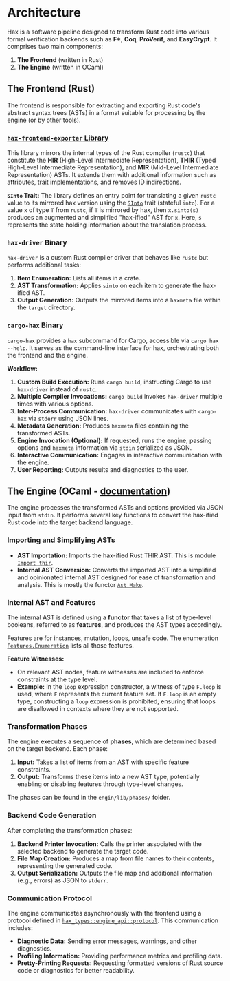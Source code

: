 # Architecture

Hax is a software pipeline designed to transform Rust code into various formal verification backends such as **F\***, **Coq**, **ProVerif**, and **EasyCrypt**. It comprises two main components:

1. **The Frontend** (written in Rust)
2. **The Engine** (written in OCaml)

## The Frontend (Rust)

The frontend is responsible for extracting and exporting Rust code's abstract syntax trees (ASTs) in a format suitable for processing by the engine (or by other tools).

### [`hax-frontend-exporter` Library](https://hacspec.org/hax/frontend/hax_frontend_exporter/index.html)

This library mirrors the internal types of the Rust compiler (`rustc`) that constitute the **HIR** (High-Level Intermediate Representation), **THIR** (Typed High-Level Intermediate Representation), and **MIR** (Mid-Level Intermediate Representation) ASTs. It extends them with additional information such as attributes, trait implementations, and removes ID indirections.

**`SInto` Trait:** The library defines an entry point for translating a given `rustc` value to its mirrored hax version using the [`SInto`](https://hacspec.org/hax/frontend/hax_frontend_exporter/trait.SInto.html) trait (stateful `into`). For a value `x` of type `T` from `rustc`, if `T` is mirrored by hax, then `x.sinto(s)` produces an augmented and simplified "hax-ified" AST for `x`. Here, `s` represents the state holding information about the translation process.

### `hax-driver` Binary

`hax-driver` is a custom Rust compiler driver that behaves like `rustc` but performs additional tasks:

1. **Item Enumeration:** Lists all items in a crate.
2. **AST Transformation:** Applies `sinto` on each item to generate the hax-ified AST.
3. **Output Generation:** Outputs the mirrored items into a `haxmeta` file within the `target` directory.

### `cargo-hax` Binary

`cargo-hax` provides a `hax` subcommand for Cargo, accessible via `cargo hax --help`. It serves as the command-line interface for hax, orchestrating both the frontend and the engine.

**Workflow:**

1. **Custom Build Execution:** Runs `cargo build`, instructing Cargo to use `hax-driver` instead of `rustc`.
2. **Multiple Compiler Invocations:** `cargo build` invokes `hax-driver` multiple times with various options.
3. **Inter-Process Communication:** `hax-driver` communicates with `cargo-hax` via `stderr` using JSON lines.
4. **Metadata Generation:** Produces `haxmeta` files containing the transformed ASTs.
5. **Engine Invocation (Optional):** If requested, runs the engine, passing options and `haxmeta` information via `stdin` serialized as JSON.
6. **Interactive Communication:** Engages in interactive communication with the engine.
7. **User Reporting:** Outputs results and diagnostics to the user.

## The Engine (OCaml - [documentation](https://hacspec.org/hax/engine/hax-engine/index.html))

The engine processes the transformed ASTs and options provided via JSON input from `stdin`. It performs several key functions to convert the hax-ified Rust code into the target backend language.

### Importing and Simplifying ASTs

- **AST Importation:** Imports the hax-ified Rust THIR AST. This is module [`Import_thir`](https://hacspec.org/hax/engine/hax-engine/Hax_engine/Import_thir/index.html).
- **Internal AST Conversion:** Converts the imported AST into a simplified and opinionated internal AST designed for ease of transformation and analysis. This is mostly the functor [`Ast.Make`](https://hacspec.org/hax/engine/hax-engine/Hax_engine/Ast/Make/index.html).

### Internal AST and Features

The internal AST is defined using a **functor** that takes a list of type-level booleans, referred to as **features**, and produces the AST types accordingly.

Features are for instances, mutation, loops, unsafe code. The enumeration [`Features.Enumeration`](https://hacspec.org/hax/engine/hax-engine/Hax_engine/Features/Enumeration/index.html) lists all those features.

**Feature Witnesses:**

- On relevant AST nodes, feature witnesses are included to enforce constraints at the type level.
- **Example:** In the `loop` expression constructor, a witness of type `F.loop` is used, where `F` represents the current feature set. If `F.loop` is an empty type, constructing a `loop` expression is prohibited, ensuring that loops are disallowed in contexts where they are not supported.

### Transformation Phases

The engine executes a sequence of **phases**, which are determined based on the target backend. Each phase:

1. **Input:** Takes a list of items from an AST with specific feature constraints.
2. **Output:** Transforms these items into a new AST type, potentially enabling or disabling features through type-level changes.

The phases can be found in the `engin/lib/phases/` folder.

### Backend Code Generation

After completing the transformation phases:

1. **Backend Printer Invocation:** Calls the printer associated with the selected backend to generate the target code.
2. **File Map Creation:** Produces a map from file names to their contents, representing the generated code.
3. **Output Serialization:** Outputs the file map and additional information (e.g., errors) as JSON to `stderr`.

### Communication Protocol

The engine communicates asynchronously with the frontend using a protocol defined in [`hax_types::engine_api::protocol`](https://hacspec.org/hax/frontend/hax_types/engine_api/protocol/index.html). This communication includes:

- **Diagnostic Data:** Sending error messages, warnings, and other diagnostics.
- **Profiling Information:** Providing performance metrics and profiling data.
- **Pretty-Printing Requests:** Requesting formatted versions of Rust source code or diagnostics for better readability.

